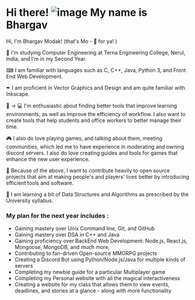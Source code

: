 # Hi there! ![image](https://user-images.githubusercontent.com/82528318/137069713-84831c4d-5498-4c23-82a3-0db7c3fb1d3d.png) My name is Bhargav

Hi, I'm Bhargav Modak! (that's Mo - 🦆 for ya! )

🏫 I'm studying Computer Engineering at Terna Engineering College, Nerul, India; and I'm in my Second Year.

⌨ I am familiar with languages such as C, C++, Java, Python 3, and Front End Web Development.

✒ I am proficient in Vector Graphics and Design and am quite familiar with Inkscape.

📖 → 💻 I'm enthusiastic about finding better tools that improve learning environments, as well as improve the efficiency of workflow. I also want to create tools that help students and office workers to better manage their time.

🎮 I also do love playing games, and talking about them, meeting communities, which led me to have experience in moderating and owning discord servers. I also do love creating guides and tools for games that enhance the new user experience.

👐 Because of the above, I want to contribute heavily to open source projects that aim at making people's and players' lives better by introducing efficient tools and software.

🔗 I am learning a bit of Data Structures and Algorithms as prescribed by the University syllabus.

### My plan for the next year includes :
- Gaining mastery over Unix Command line, Git, and GitHub
- Gaining mastery over DSA in C++ and Java
- Gaining proficiency over BackEnd Web Development: Node.js, React.js, Mongoose, MongoDB, and much more,
- Contributing to fan-driven Open-source MMORPG projects
- Creating a Discord Bot using Python/Node.js/Java for multiple kinds of servers
- Completing my newbie guide for a particular Multiplayer game
- Completing my Personal website with all the magical interactiveness
- Creating a website for my class that allows them to view events, deadlines, and stories at a glance - along with more functionality
